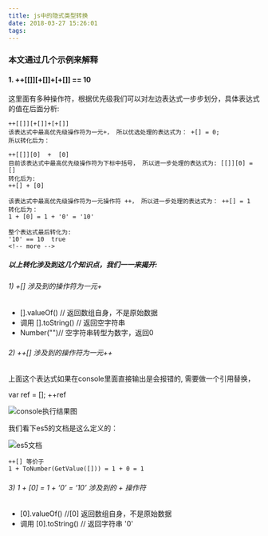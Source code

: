 ```yaml
---
title: js中的隐式类型转换
date: 2018-03-27 15:26:01
tags:
---
```


### 本文通过几个示例来解释

#### 1. ++[[]][+[]]+[+[]] == 10
  这里面有多种操作符，根据优先级我们可以对左边表达式一步步划分，具体表达式的值在后面分析:
	
	++[[]][+[]]+[+[]]
	该表达式中最高优先级操作符为一元+， 所以优选处理的表达式为： +[] = 0;
	所以转化后为：
	
	++[[]][0]  +  [0]
	目前该表达式中最高优先级操作符为下标中括号， 所以进一步处理的表达式为: [[]][0] = []
	转化后为:
	++[] + [0]
	
	该表达式中最高优先级操作符为一元操作符 ++， 所以进一步处理的表达式为： ++[] = 1
	转化后为：
    1 + [0] = 1 + '0' = '10'
	
	整个表达式最后转化为:
	'10' == 10  true
	<!-- more -->
##### 以上转化涉及到这几个知识点，我们一一来揭开:

###### 1) +[] 涉及到的操作符为一元+
+ [].valueOf() // 返回数组自身，不是原始数据
+ 调用 [].toString() // 返回空字符串
+ Number("")// 空字符串转型为数字，返回0

###### 2) ++[] 涉及到的操作符为一元++
   上面这个表达式如果在console里面直接输出是会报错的, 需要做一个引用替换，

   var ref = [];
   ++ref
   
![console执行结果图](/images/1.jpg)

我们看下es5的文档是这么定义的：

   ![es5文档](/images/2.jpg)
   
	++[] 等价于
	1 + ToNumber(GetValue([])) = 1 + 0 = 1

###### 3) 1 + [0] = 1 + ‘0’ = ‘10’ 涉及到的 + 操作符
+ [0].valueOf() //[0] 返回数组自身，不是原始数据
+ 调用 [0].toString() // 返回字符串 '0'
	
